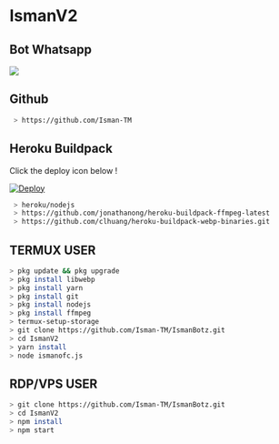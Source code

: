 # IsmanV2
## Bot Whatsapp

<p align="center">
	<img src="https://telegra.ph/file/ba613665c994ac91a6802.jpg" style="margin-left: auto;margin-right: auto;display: block;">
</p>

## Github
```bash
 > https://github.com/Isman-TM
```

## Heroku Buildpack

Click the deploy icon below !

[![Deploy](https://www.herokucdn.com/deploy/button.svg)](https://heroku.com/deploy?template=https://github.com/Isman-TM/IsmanBotz)

```bash
 > heroku/nodejs
 > https://github.com/jonathanong/heroku-buildpack-ffmpeg-latest
 > https://github.com/clhuang/heroku-buildpack-webp-binaries.git
```

## TERMUX USER
```bash
> pkg update && pkg upgrade
> pkg install libwebp
> pkg install yarn
> pkg install git
> pkg install nodejs
> pkg install ffmpeg
> termux-setup-storage
> git clone https://github.com/Isman-TM/IsmanBotz.git
> cd IsmanV2
> yarn install
> node ismanofc.js
```

## RDP/VPS USER
```bash 
> git clone https://github.com/Isman-TM/IsmanBotz.git
> cd IsmanV2
> npm install
> npm start
```




